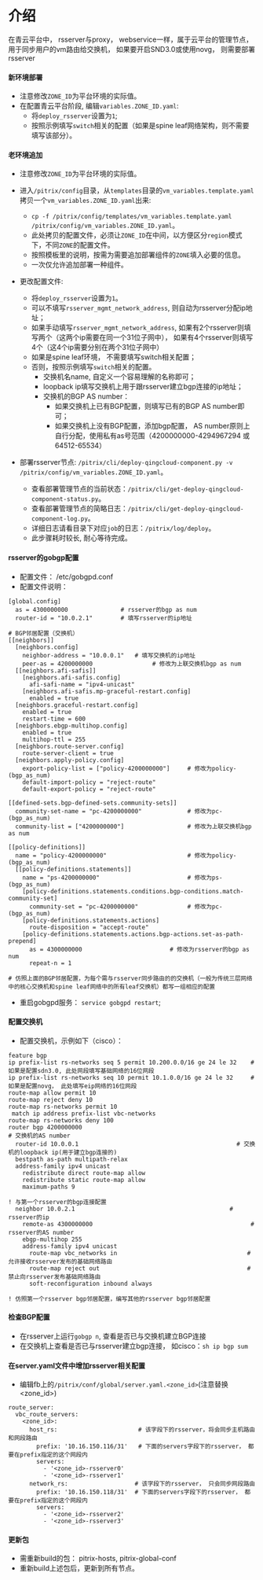 # 介绍
在青云平台中， rsserver与proxy， webservice一样，属于云平台的管理节点，用于同步用户的vm路由给交换机， 如果要开启SND3.0或使用novg， 则需要部署rsserver

#### 新环境部署

+ 注意修改`ZONE_ID`为平台环境的实际值。
+ 在配置青云平台阶段, 编辑`variables.ZONE_ID.yaml`:
    + 将`deploy_rsserver`设置为`1`;
    + 按照示例填写`switch`相关的配置（如果是spine leaf网络架构，则不需要填写该部分）。

#### 老环境追加

+ 注意修改`ZONE_ID`为平台环境的实际值。
+ 进入`/pitrix/config`目录，从`templates`目录的`vm_variables.template.yaml`拷贝一个`vm_variables.ZONE_ID.yaml`出来:
    + `cp -f /pitrix/config/templates/vm_variables.template.yaml /pitrix/config/vm_variables.ZONE_ID.yaml`。
    + 此处拷贝的配置文件，必须让`ZONE_ID`在中间，以方便区分`region`模式下，不同`ZONE`的配置文件。
    + 按照模板里的说明，按需为需要追加部署组件的`ZONE`填入必要的信息。
    + 一次仅允许追加部署一种组件。

+ 更改配置文件:
    + 将`deploy_rsserver`设置为`1`。
    + 可以不填写`rsserver_mgmt_network_address`, 则自动为rsserver分配ip地址；
    + 如果手动填写`rsserver_mgmt_network_address`, 如果有2个rsserver则填写两个（这两个ip需要在同一个31位子网中）， 如果有4个rsserver则填写4个（这4个ip需要分别在两个31位子网中）
    + 如果是spine leaf环境， 不需要填写switch相关配置；
    + 否则，按照示例填写`switch`相关的配置。
        + 交换机名name, 自定义一个容易理解的名称即可；
        + loopback ip填写交换机上用于跟rsserver建立bgp连接的ip地址；
        + 交换机的BGP AS number：
            + 如果交换机上已有BGP配置，则填写已有的BGP AS number即可；
            + 如果交换机上没有BGP配置，添加bgp配置， AS number原则上自行分配，使用私有as号范围（4200000000-4294967294 或 64512-65534）

+ 部署rsserver节点: `/pitrix/cli/deploy-qingcloud-component.py -v /pitrix/config/vm_variables.ZONE_ID.yaml`。
    + 查看部署管理节点的当前状态：`/pitrix/cli/get-deploy-qingcloud-component-status.py`。
    + 查看部署管理节点的简略日志：`/pitrix/cli/get-deploy-qingcloud-component-log.py`。
    + 详细日志请看目录下对应`job`的日志：`/pitrix/log/deploy`。
    + 此步骤耗时较长, 耐心等待完成。

#### rsserver的gobgp配置

+ 配置文件： /etc/gobgpd.conf
+ 配置文件说明：

```buildoutcfg
[global.config]
  as = 4300000000               # rsserver的bgp as num
  router-id = "10.0.2.1"        # 填写rsserver的ip地址

# BGP邻居配置（交换机）
[[neighbors]]
  [neighbors.config]
    neighbor-address = "10.0.0.1"   # 填写交换机的ip地址
    peer-as = 4200000000                 # 修改为上联交换机bgp as num
  [[neighbors.afi-safis]]
    [neighbors.afi-safis.config]
      afi-safi-name = "ipv4-unicast"
    [neighbors.afi-safis.mp-graceful-restart.config]
      enabled = true
  [neighbors.graceful-restart.config]
    enabled = true
    restart-time = 600
  [neighbors.ebgp-multihop.config]
    enabled = true
    multihop-ttl = 255
  [neighbors.route-server.config]
    route-server-client = true
  [neighbors.apply-policy.config]
    export-policy-list = ["policy-4200000000"]     # 修改为policy-(bgp_as_num)
    default-import-policy = "reject-route"
    default-export-policy = "reject-route"

[[defined-sets.bgp-defined-sets.community-sets]]
  community-set-name = "pc-4200000000"             # 修改为pc-(bgp_as_num)
  community-list = ["4200000000"]                  # 修改为上联交换机bgp as num

[[policy-definitions]]
  name = "policy-4200000000"                       # 修改为policy-(bgp_as_num)
  [[policy-definitions.statements]]
    name = "ps-4200000000"                         # 修改为ps-(bgp_as_num)
    [policy-definitions.statements.conditions.bgp-conditions.match-community-set]
      community-set = "pc-4200000000"              # 修改为pc-(bgp_as_num)
    [policy-definitions.statements.actions]
      route-disposition = "accept-route"
    [policy-definitions.statements.actions.bgp-actions.set-as-path-prepend]
      as = 4300000000                         # 修改为rsserver的bgp as num
      repeat-n = 1

# 仿照上面的BGP邻居配置，为每个需与rsserver同步路由的的交换机（一般为传统三层网络中的核心交换机和spine leaf网络中的所有leaf交换机）都写一组相应的配置
```
+ 重启gobgpd服务： `service gobgpd restart`;


#### 配置交换机

+ 配置交换机，示例如下（cisco）：

```buildoutcfg
feature bgp
ip prefix-list rs-networks seq 5 permit 10.200.0.0/16 ge 24 le 32    #  如果是配置sdn3.0, 此处网段填写基础网络的16位网段
ip prefix-list rs-networks seq 10 permit 10.1.0.0/16 ge 24 le 32     #  如果是配置novg， 此处填写eip网络的16位网段
route-map allow permit 10
route-map reject deny 10
route-map rs-networks permit 10
 match ip address prefix-list vbc-networks
route-map rs-networks deny 100
router bgp 4200000000                                                   # 交换机的AS number
  router-id 10.0.0.1                                             # 交换机的loopback ip(用于建立bgp连接的)
  bestpath as-path multipath-relax
  address-family ipv4 unicast
    redistribute direct route-map allow
    redistribute static route-map allow
    maximum-paths 9

! 与第一个rsserver的bgp连接配置
  neighbor 10.0.2.1                                            # rsserver的ip
    remote-as 4300000000                                             # rsserver的AS number
    ebgp-multihop 255
    address-family ipv4 unicast
      route-map vbc_networks in                                     # 允许接收rsserver发布的基础网络路由
      route-map reject out                                          # 禁止向rsserver发布基础网络路由
      soft-reconfiguration inbound always

! 仿照第一个rsserver bgp邻居配置，编写其他的rsserver bgp邻居配置
```

#### 检查BGP配置
+ 在rsserver上运行`gobgp n`, 查看是否已与交换机建立BGP连接
+ 在交换机上查看是否已与rsserver建立bgp连接， 如cisco：`sh ip bgp sum`

#### 在server.yaml文件中增加rsserver相关配置
+ 编辑fb上的`/pitrix/conf/global/server.yaml.<zone_id>`(注意替换<zone_id>)

```buildoutcfg
route_server:
  vbc_route_servers:
    <zone_id>:
      host_rs:                       # 该字段下的rsserver，将会同步主机路由和网段路由
        prefix: '10.16.150.116/31'   # 下面的servers字段下的rsserver， 都要在prefix指定的这个网段内
        servers:
          - '<zone_id>-rsserver0'
          - '<zone_id>-rsserver1'
      network_rs:                   # 该字段下的rsserver， 只会同步网段路由
        prefix: '10.16.150.118/31'  # 下面的servers字段下的rsserver， 都要在prefix指定的这个网段内
        servers:
          - '<zone_id>-rsserver2'
          - '<zone_id>-rsserver3'
```

#### 更新包
+ 需重新build的包： pitrix-hosts, pitrix-global-conf
+ 重新build上述包后，更新到所有节点。

